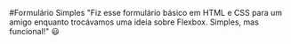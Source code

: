 #Formulário Simples
"Fiz esse formulário básico em HTML e CSS para um amigo enquanto trocávamos uma ideia sobre Flexbox. Simples, mas funcional!" 😃
